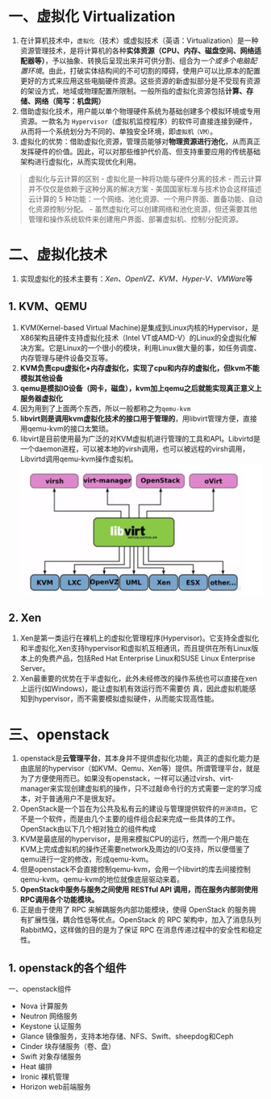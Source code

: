 # 一、虚拟化 Virtualization
1. 在计算机技术中，`虚拟化`（技术）或虚拟技术（英语：Virtualization）是一种资源管理技术，是将计算机的各种**实体资源（CPU、内存、磁盘空间、网络适配器等）**，予以抽象、转换后呈现出来并可供分割、组合为*一个或多个电脑配置环境*。由此，打破实体结构间的不可切割的障碍，使用户可以比原本的配置更好的方式来应用这些电脑硬件资源。这些资源的新虚拟部分是不受现有资源的架设方式，地域或物理配置所限制。一般所指的虚拟化资源包括**计算、存储、网络（简写：机盘网）**
2. 借助虚拟化技术，用户能以单个物理硬件系统为基础创建多个模拟环境或专用资源。一款名为 `Hypervisor`（虚拟机监控程序）的软件可直接连接到硬件，从而将一个系统划分为不同的、单独安全环境，即`虚拟机（VM）`。
3. 虚拟化的优势：借助虚拟化资源，管理员能够对**物理资源进行池化**，从而真正发挥硬件的价值。因此，可以对那些维护代价高、但支持重要应用的传统基础架构进行虚拟化，从而实现优化利用。
> 虚拟化与云计算的区别
    - 虚拟化是一种将功能与硬件分离的技术
    - 而云计算并不仅仅是依赖于这种分离的解决方案
    - 美国国家标准与技术协会这样描述云计算的 5 种功能：一个网络、池化资源、一个用户界面、置备功能、自动化资源控制/分配。
    - 虽然虚拟化可以创建网络和池化资源，但还需要其他管理和操作系统软件来创建用户界面、部署虚拟机、控制/分配资源。

# 二、虚拟化技术

1. 实现虚拟化的技术主要有：*Xen、OpenVZ、KVM、Hyper-V、VMWare*等

## 1. KVM、QEMU
1. KVM(Kernel-based Virtual Machine)是集成到Linux内核的Hypervisor，是X86架构且硬件支持虚拟化技术（Intel VT或AMD-V）的Linux的全虚拟化解决方案。它是Linux的一个很小的模块，利用Linux做大量的事，如任务调度、内存管理与硬件设备交互等。
3. **KVM负责cpu虚拟化+内存虚拟化，实现了cpu和内存的虚拟化，但kvm不能模拟其他设备**
4. **qemu是模拟IO设备（网卡，磁盘），kvm加上qemu之后就能实现真正意义上服务器虚拟化**
5. 因为用到了上面两个东西，所以一般都称之为`qemu-kvm`
6. **libvirt则是调用kvm虚拟化技术的接口用于管理的**，用libvirt管理方便，直接用qemu-kvm的接口太繁琐。
7. libvirt是目前使用最为广泛的对KVM虚拟机进行管理的工具和API。Libvirtd是一个daemon进程，可以被本地的virsh调用，也可以被远程的virsh调用，Libvirtd调用qemu-kvm操作虚拟机。
![kvm-qemu-openstack](pictures/kvm-qemu-openstack关系.png)

## 2. Xen
1. Xen是第一类运行在裸机上的虚拟化管理程序(Hypervisor)。它支持全虚拟化和半虚拟化,Xen支持hypervisor和虚拟机互相通讯，而且提供在所有Linux版本上的免费产品，包括Red Hat Enterprise Linux和SUSE Linux Enterprise Server。
2. Xen最重要的优势在于半虚拟化，此外未经修改的操作系统也可以直接在xen上运行(如Windows)，能让虚拟机有效运行而不需要仿 真，因此虚拟机能感知到hypervisor，而不需要模拟虚拟硬件，从而能实现高性能。

# 三、openstack
1. openstack是**云管理平台**，其本身并不提供虚拟化功能，真正的虚拟化能力是由底层的hypervisor（如KVM、Qemu、Xen等）提供。所谓管理平台，就是为了方便使用而已。如果没有openstack，一样可以通过virsh、virt-manager来实现创建虚拟机的操作，只不过敲命令行的方式需要一定的学习成本，对于普通用户不是很友好。
2. OpenStack是一个旨在为公共及私有云的建设与管理提供软件的`开源项目`。它不是一个软件，而是由几个主要的组件组合起来完成一些具体的工作。OpenStack由以下几个相对独立的组件构成
3. KVM是最底层的hypervisor，是用来模拟CPU的运行，然而一个用户能在KVM上完成虚拟机的操作还需要network及周边的I/O支持，所以便借鉴了qemu进行一定的修改，形成qemu-kvm。
5. 但是openstack不会直接控制qemu-kvm，会用一个libvirt的库去间接控制qemu-kvm。qemu-kvm的地位就像底层驱动来着。
6. **OpenStack中服务与服务之间使用 RESTful API 调用，而在服务内部则使用RPC调用各个功能模块。**
7. 正是由于使用了 RPC 来解耦服务内部功能模块，使得 OpenStack 的服务拥有扩展性强，耦合性低等优点。OpenStack 的 RPC 架构中，加入了消息队列 RabbitMQ，这样做的目的是为了保证 RPC 在消息传递过程中的安全性和稳定性。

## 1. openstack的各个组件
一、openstack组件

- Nova 计算服务
- Neutron 网络服务
- Keystone 认证服务
- Glance 镜像服务，支持本地存储、NFS、Swift、sheepdog和Ceph
- Cinder 块存储服务（卷、盘）
- Swift 对象存储服务
- Heat 编排
- Ironic 裸机管理
- Horizon web前端服务
